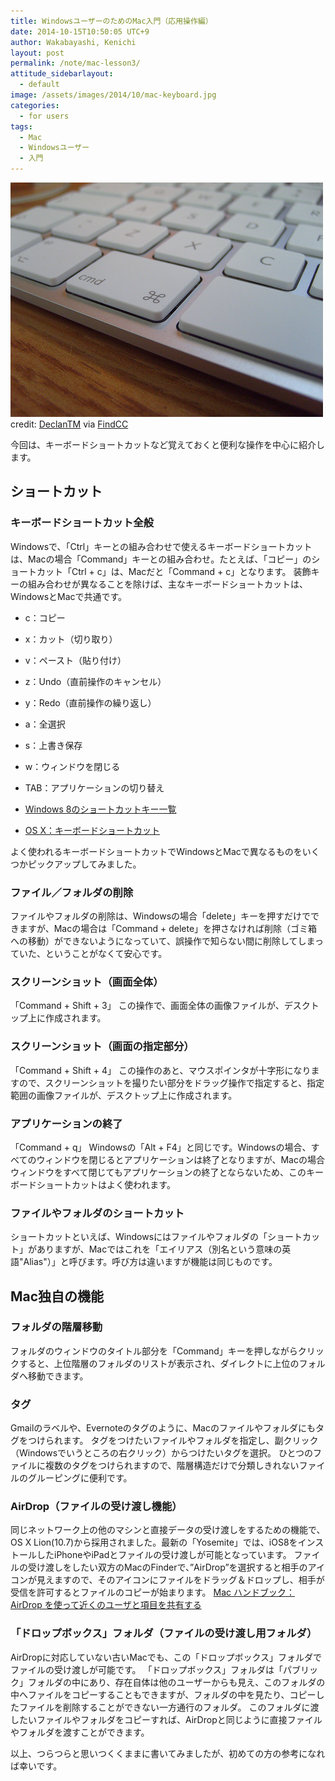 ```yaml
---
title: WindowsユーザーのためのMac入門（応用操作編）
date: 2014-10-15T10:50:05 UTC+9
author: Wakabayashi, Kenichi
layout: post
permalink: /note/mac-lesson3/
attitude_sidebarlayout:
  - default
image: /assets/images/2014/10/mac-keyboard.jpg
categories:
  - for users
tags:
  - Mac
  - Windowsユーザー
  - 入門
---
```

![Mac Keyboard](/assets/images/2014/10/mac-keyboard.jpg)
credit: [DeclanTM](http://www.flickr.com/photos/36006949@N00/1352011948/) via [FindCC](http://findcc.net)

今回は、キーボードショートカットなど覚えておくと便利な操作を中心に紹介します。

## ショートカット
### キーボードショートカット全般
Windowsで、「Ctrl」キーとの組み合わせで使えるキーボードショートカットは、Macの場合「Command」キーとの組み合わせ。たとえば、「コピー」のショートカット「Ctrl + c」は、Macだと「Command + c」となります。
装飾キーの組み合わせが異なることを除けば、主なキーボードショートカットは、WindowsとMacで共通です。

- c：コピー
- x：カット（切り取り）
- v：ペースト（貼り付け）
- z：Undo（直前操作のキャンセル）
- y：Redo（直前操作の繰り返し）
- a：全選択
- s：上書き保存
- w：ウィンドウを閉じる
- TAB：アプリケーションの切り替え

- [Windows 8のショートカットキー一覧](http://windows.microsoft.com/ja-jp/windows/keyboard-shortcuts#keyboard-shortcuts=windows-8)
- [OS X：キーボードショートカット](http://support.apple.com/kb/ht1343?viewlocale=ja_JP)

よく使われるキーボードショートカットでWindowsとMacで異なるものをいくつかピックアップしてみました。

### ファイル／フォルダの削除
ファイルやフォルダの削除は、Windowsの場合「delete」キーを押すだけでできますが、Macの場合は「Command + delete」を押さなければ削除（ゴミ箱への移動）ができないようになっていて、誤操作で知らない間に削除してしまっていた、ということがなくて安心です。

### スクリーンショット（画面全体）
「Command + Shift + 3」
この操作で、画面全体の画像ファイルが、デスクトップ上に作成されます。

### スクリーンショット（画面の指定部分）
「Command + Shift + 4」
この操作のあと、マウスポインタが十字形になりますので、スクリーンショットを撮りたい部分をドラッグ操作で指定すると、指定範囲の画像ファイルが、デスクトップ上に作成されます。

### アプリケーションの終了
「Command + q」
Windowsの「Alt + F4」と同じです。Windowsの場合、すべてのウィンドウを閉じるとアプリケーションは終了となりますが、Macの場合ウィンドウをすべて閉じてもアプリケーションの終了とならないため、このキーボードショートカットはよく使われます。

### ファイルやフォルダのショートカット
ショートカットといえば、Windowsにはファイルやフォルダの「ショートカット」がありますが、Macではこれを「エイリアス（別名という意味の英語"Alias"）」と呼びます。呼び方は違いますが機能は同じものです。

## Mac独自の機能
### フォルダの階層移動
フォルダのウィンドウのタイトル部分を「Command」キーを押しながらクリックすると、上位階層のフォルダのリストが表示され、ダイレクトに上位のフォルダへ移動できます。

### タグ
Gmailのラベルや、Evernoteのタグのように、Macのファイルやフォルダにもタグをつけられます。
タグをつけたいファイルやフォルダを指定し、副クリック（Windowsでいうところの右クリック）からつけたいタグを選択。
ひとつのファイルに複数のタグをつけられますので、階層構造だけで分類しきれないファイルのグルーピングに便利です。

### AirDrop（ファイルの受け渡し機能）
同じネットワーク上の他のマシンと直接データの受け渡しをするための機能で、OS X Lion(10.7)から採用されました。最新の「Yosemite」では、iOS8をインストールしたiPhoneやiPadとファイルの受け渡しが可能となっています。
ファイルの受け渡しをしたい双方のMacのFinderで、”AirDrop”を選択すると相手のアイコンが見えますので、そのアイコンにファイルをドラッグ＆ドロップし、相手が受信を許可するとファイルのコピーが始まります。
[Mac ハンドブック：AirDrop を使って近くのユーザと項目を共有する](http://support.apple.com/kb/HT4783?viewlocale=ja_JP)

### 「ドロップボックス」フォルダ（ファイルの受け渡し用フォルダ）
AirDropに対応していない古いMacでも、この「ドロップボックス」フォルダでファイルの受け渡しが可能です。
「ドロップボックス」フォルダは「パブリック」フォルダの中にあり、存在自体は他のユーザーからも見え、このフォルダの中へファイルをコピーすることもできますが、フォルダの中を見たり、コピーしたファイルを削除することができない一方通行のフォルダ。
このフォルダに渡したいファイルやフォルダをコピーすれば、AirDropと同じように直接ファイルやフォルダを渡すことができます。

以上、つらつらと思いつくくままに書いてみましたが、初めての方の参考になれば幸いです。
